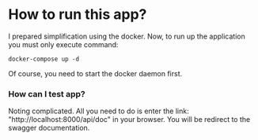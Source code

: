 # How to run this app?

I prepared simplification using the docker.  Now, to run up the application you must only execute command:

```docker-compose up -d```


Of course, you need to start the docker daemon first.

### How can I test app?
Noting complicated. All you need to do is enter the link: "http://localhost:8000/api/doc" in your browser.
You will be redirect to the swagger documentation.